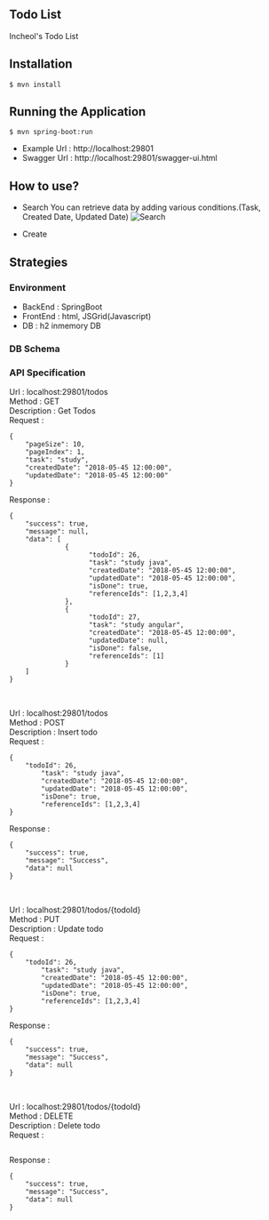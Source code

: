 ## Todo List
Incheol's Todo List

## Installation
```
$ mvn install
```

## Running the Application
```
$ mvn spring-boot:run
```

- Example Url : http://localhost:29801
- Swagger Url : http://localhost:29801/swagger-ui.html

## How to use?
- Search
You can retrieve data by adding various conditions.(Task, Created Date, Updated Date)
![Search]({{site.baseurl}}//Search.PNG)

- Create


## Strategies

### Environment
- BackEnd : SpringBoot
- FrontEnd : html, JSGrid(Javascript)
- DB : h2 inmemory DB

### DB Schema

### API Specification

Url : localhost:29801/todos <br />
Method : GET <br />
Description : Get Todos <br />
Request : 
```
{
	"pageSize": 10,
	"pageIndex": 1,
	"task": "study",
	"createdDate": "2018-05-45 12:00:00",
	"updatedDate": "2018-05-45 12:00:00"
}
```
Response :
```
{
	"success": true,
	"message": null,
	"data": [
              {
                    "todoId": 26,
                    "task": "study java",
                    "createdDate": "2018-05-45 12:00:00",
                    "updatedDate": "2018-05-45 12:00:00",
                    "isDone": true,
                    "referenceIds": [1,2,3,4]
              },
              {
                    "todoId": 27,
                    "task": "study angular",
                    "createdDate": "2018-05-45 12:00:00",
                    "updatedDate": null,
                    "isDone": false,
                    "referenceIds": [1]
              }
    ]
}
```
<br />

Url : localhost:29801/todos <br />
Method : POST <br />
Description : Insert todo <br />
Request : 
```
{
	"todoId": 26,
        "task": "study java",
        "createdDate": "2018-05-45 12:00:00",
        "updatedDate": "2018-05-45 12:00:00",
        "isDone": true,
    	"referenceIds": [1,2,3,4]
}
```
Response :
```
{
	"success": true,
	"message": "Success",
	"data": null
}
```
<br />

Url : localhost:29801/todos/{todoId} <br />
Method : PUT <br />
Description : Update todo <br />
Request : 
```
{
	"todoId": 26,
        "task": "study java",
        "createdDate": "2018-05-45 12:00:00",
        "updatedDate": "2018-05-45 12:00:00",
        "isDone": true,
    	"referenceIds": [1,2,3,4]
}
```
Response :
```
{
	"success": true,
	"message": "Success",
	"data": null
}
```
<br />

Url : localhost:29801/todos/{todoId} <br />
Method : DELETE <br />
Description : Delete todo <br />
Request : 
```

```
Response :
```
{
	"success": true,
	"message": "Success",
	"data": null
}
```






